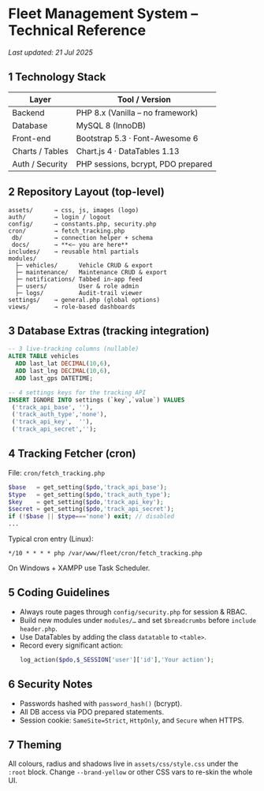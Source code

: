 # Fleet Management System – Technical Reference
_Last updated: 21 Jul 2025_

## 1  Technology Stack
| Layer | Tool / Version |
|-------|----------------|
| Backend | PHP 8.x (Vanilla – no framework) |
| Database | MySQL 8 (InnoDB) |
| Front-end | Bootstrap 5.3 · Font-Awesome 6 |
| Charts / Tables | Chart.js 4 · DataTables 1.13 |
| Auth / Security | PHP sessions, bcrypt, PDO prepared |

## 2  Repository Layout (top-level)
```
assets/      → css, js, images (logo)
auth/        → login / logout
config/      → constants.php, security.php
cron/        → fetch_tracking.php
 db/         → connection helper + schema
 docs/       → **<– you are here**
includes/    → reusable html partials
modules/
  ├─ vehicles/      Vehicle CRUD & export
  ├─ maintenance/   Maintenance CRUD & export
  ├─ notifications/ Tabbed in-app feed
  ├─ users/         User & role admin
  ├─ logs/          Audit-trail viewer
settings/    → general.php (global options)
views/       → role-based dashboards
```

## 3  Database Extras (tracking integration)
```sql
-- 3 live-tracking columns (nullable)
ALTER TABLE vehicles
  ADD last_lat DECIMAL(10,6),
  ADD last_lng DECIMAL(10,6),
  ADD last_gps DATETIME;

-- 4 settings keys for the tracking API
INSERT IGNORE INTO settings (`key`,`value`) VALUES
 ('track_api_base', ''),
 ('track_auth_type','none'),
 ('track_api_key',  ''),
 ('track_api_secret','');
```

## 4  Tracking Fetcher (cron)
File: `cron/fetch_tracking.php`
```php
$base   = get_setting($pdo,'track_api_base');
$type   = get_setting($pdo,'track_auth_type');
$key    = get_setting($pdo,'track_api_key');
$secret = get_setting($pdo,'track_api_secret');
if (!$base || $type==='none') exit; // disabled
...
```

Typical cron entry (Linux):
```
*/10 * * * * php /var/www/fleet/cron/fetch_tracking.php
```
On Windows + XAMPP use Task Scheduler.

## 5  Coding Guidelines
* Always route pages through `config/security.php` for session & RBAC.
* Build new modules under `modules/…` and set `$breadcrumbs` before `include header.php`.
* Use DataTables by adding the class `datatable` to `<table>`.
* Record every significant action:
  ```php
  log_action($pdo,$_SESSION['user']['id'],'Your action');
  ```

## 6  Security Notes
* Passwords hashed with `password_hash()` (bcrypt).
* All DB access via PDO prepared statements.
* Session cookie: `SameSite=Strict`, `HttpOnly`, and `Secure` when HTTPS.

## 7  Theming
All colours, radius and shadows live in `assets/css/style.css` under the `:root` block.
Change `--brand-yellow` or other CSS vars to re-skin the whole UI.